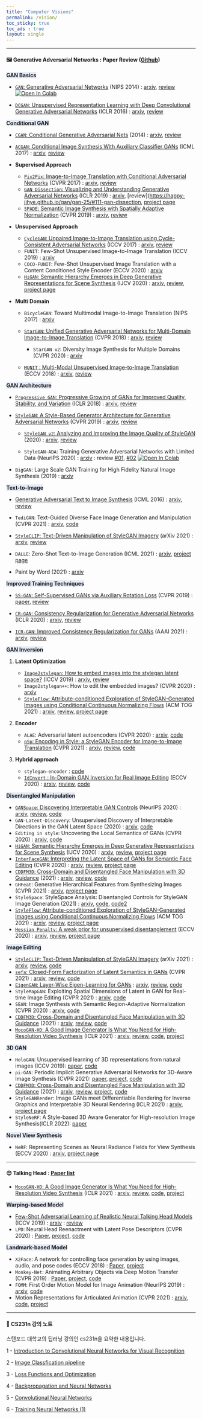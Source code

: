 ```yaml
---
title: "Computer Visions"
permalink: /vision/
toc_sticky: true
toc_ads : true
layout: single
---
```

  


---

#### 🖼 **Generative Adversarial Networks : Paper Review** ([Github](https://github.com/happy-jihye/GAN-Papers))
   

<span style='background-color: #E5EBF7;'> **GAN Basics** </span>

- [`GAN`: Generative Adversarial Networks](https://happy-jihye.github.io/gan/gan-1/) (NIPS 2014) : [arxiv](https://arxiv.org/abs/1406.2661), [review](https://happy-jihye.github.io/gan/gan-1/) [![Open In Colab](https://colab.research.google.com/assets/colab-badge.svg)](https://colab.research.google.com/github/happy-jihye/GAN/blob/main/gan/gan.ipynb)

- [`DCGAN`: Unsupervised Representation Learning with Deep Convolutional Generative Adversarial Networks](https://happy-jihye.github.io/gan/gan-2/) (ICLR 2016) : [arxiv](https://arxiv.org/abs/1511.06434), [review](https://happy-jihye.github.io/gan/gan-2/)

<span style='background-color: #E5EBF7;'> **Conditional GAN** </span>

- [`CGAN`: Conditional Generative Adversarial Nets](https://happy-jihye.github.io/gan/gan-3/) (2014) : [arxiv](https://arxiv.org/abs/1411.1784), [review](https://happy-jihye.github.io/gan/gan-3/)

- [`ACGAN`: Conditional Image Synthesis With Auxiliary Classifier GANs](https://happy-jihye.github.io/gan/gan-13/) (ICML 2017) : [arxiv](https://arxiv.org/abs/1610.09585), [review](https://happy-jihye.github.io/gan/gan-13/)

- **Supervised Approach** 

  - [`Pix2Pix`: Image-to-Image Translation with Conditional Adversarial Networks](https://happy-jihye.github.io/gan/gan-8/) (CVPR 2017) : [arxiv](https://arxiv.org/abs/1611.07004), [review](https://happy-jihye.github.io/gan/gan-8/)
  - [`GAN Dissection`: Visualizing and Understanding Generative Adversarial Networks](https://happy-jihye.github.io/gan/gan-25/#111-gan-dissection) (ICLR 2019) : [arxiv](https://arxiv.org/abs/1811.10597), [review](https://happy-jihye.github.io/gan/gan-25/#111-gan-dissection, [project page](https://gandissect.csail.mit.edu/)
  - [`SPADE`: Semantic Image Synthesis with Spatially Adaptive Normalization](https://happy-jihye.github.io/gan/gan-9/) (CVPR 2019) : [arxiv](https://arxiv.org/abs/1903.07291), [review](https://happy-jihye.github.io/gan/gan-9/)

- **Unsupervised Approach** 

  - [`CycleGAN`: Unpaired Image-to-Image Translation using Cycle-Consistent Adversarial Networks](https://happy-jihye.github.io/gan/gan-10/) (ICCV 2017) : [arxiv](https://arxiv.org/abs/1703.10593), [review](https://happy-jihye.github.io/gan/gan-10/)
  - `FUNIT`: Few-Shot Unsupervised Image-to-Image Translation (ICCV 2019) : [arxiv](https://arxiv.org/abs/1905.01723)
  - `COCO-FUNIT`: Few-Shot Unsupervised Image Translation with a Content Conditioned Style Encoder (ECCV 2020) : [arxiv](https://nvlabs.github.io/COCO-FUNIT/) 
  - [`HiGAN`: Semantic Hierarchy Emerges in Deep Generative Representations for Scene Synthesis](https://happy-jihye.github.io/gan/gan-25/#121-higan) (IJCV 2020) : [arxiv](https://arxiv.org/abs/1911.09267), [review](https://happy-jihye.github.io/gan/gan-25/#121-higan), [project page](https://genforce.github.io/higan/)

- **Multi Domain**
  - `BicycleGAN`: Toward Multimodal Image-to-Image Translation (NIPS 2017) : [arxiv](https://arxiv.org/abs/1711.11586) 
  - [`StarGAN`: Unified Generative Adversarial Networks for Multi-Domain Image-to-Image Translation](https://happy-jihye.github.io/gan/gan-12/) (CVPR 2018) : [arxiv](https://arxiv.org/abs/1711.09020), [review](https://happy-jihye.github.io/gan/gan-12/)
    - `StarGAN v2`: Diversity Image Synthesis for Multiple Domains (CVPR 2020) : [arxiv](https://arxiv.org/abs/1912.01865) 

  - [`MUNIT` : Multi-Modal Unsupervised Image-to-Image Translation](https://happy-jihye.github.io/gan/gan-14/) (ECCV 2018) : [arxiv](https://arxiv.org/abs/1804.04732), [review](https://happy-jihye.github.io/gan/gan-14/) 
  


<span style='background-color: #E5EBF7;'> **GAN Architecture** </span>

- [`Progressive GAN`: Progressive Growing of GANs for Improved Quality, Stability, and Variation](https://happy-jihye.github.io/gan/gan-5/) (ICLR 2018) : [arxiv](https://arxiv.org/abs/1710.10196), [review](https://happy-jihye.github.io/gan/gan-5/)

- [`StyleGAN`: A Style-Based Generator Architecture for Generative Adversarial Networks](https://happy-jihye.github.io/gan/gan-6/) (CVPR 2019) : [arxiv](https://arxiv.org/abs/1812.04948), [review](https://happy-jihye.github.io/gan/gan-6/)

  - [`StyleGAN v2`: Analyzing and Improving the Image Quality of StyleGAN](https://happy-jihye.github.io/gan/gan-7/) (2020) : [arxiv](https://arxiv.org/abs/1912.04958), [review](https://happy-jihye.github.io/gan/gan-7/)
  
  - `StyleGAN-ADA`: Training Generative Adversarial Networks with Limited Data (NeurlPS 2020) : [arxiv](https://arxiv.org/abs/2006.06676)  : review [#01](https://happy-jihye.github.io/gan/gan-19/), [#02](https://happy-jihye.github.io/gan/gan-20/) [![Open In Colab](https://colab.research.google.com/assets/colab-badge.svg)](https://colab.research.google.com/github/happy-jihye/GAN-Papers/blob/main/gan/stylegan2-ada.ipynb)

- `BigGAN`: Large Scale GAN Training for High Fidelity Natural Image Synthesis (2019) : [arxiv](https://arxiv.org/abs/1809.11096) 


<span style='background-color: #E5EBF7;'> **Text-to-Image** </span>

- [Generative Adversarial Text to Image Synthesis](https://happy-jihye.github.io/gan/gan-4/) (ICML 2016) : [arxiv](https://arxiv.org/abs/1605.05396), [review](https://happy-jihye.github.io/gan/gan-4/)

- `TediGAN`: Text-Guided Diverse Face Image Generation and Manipulation (CVPR 2021) : [arxiv](https://arxiv.org/abs/2012.03308), [code](https://github.com/IIGROUP/TediGAN)

- [`StyleCLIP`: Text-Driven Manipulation of StyleGAN Imagery](https://happy-jihye.github.io/gan/gan-15/) (arXiv 2021) : [arxiv](https://arxiv.org/abs/2103.17249), [review](https://happy-jihye.github.io/gan/gan-15/)

- `DALLE`: Zero-Shot Text-to-Image Generation (ICML 2021) : [arxiv](https://arxiv.org/abs/2102.12092), [project page](https://openai.com/blog/dall-e/)
- Paint by Word (2021) : [arxiv](https://arxiv.org/abs/2103.10951)

<span style='background-color: #E5EBF7;'> **Improved Training Techniques** </span>

- [`SS-GAN`: Self-Supervised GANs via Auxiliary Rotation Loss](https://happy-jihye.github.io/gan/gan-16/) (CVPR 2019) : [paper](https://openaccess.thecvf.com/content_CVPR_2019/papers/Chen_Self-Supervised_GANs_via_Auxiliary_Rotation_Loss_CVPR_2019_paper.pdf), [review](https://happy-jihye.github.io/gan/gan-16/)

- [`CR-GAN`: Consistency Regularization for Generative Adversarial Networks](https://happy-jihye.github.io/gan/gan-17/) (ICLR 2020) : [arxiv](https://arxiv.org/abs/1910.12027), [review](https://happy-jihye.github.io/gan/gan-17/)

- [`ICR-GAN`: Improved Consistency Regularization for GANs](https://happy-jihye.github.io/gan/gan-18/) (AAAI 2021) : [arxiv](https://arxiv.org/abs/2002.04724), [review](https://happy-jihye.github.io/gan/gan-18/)

<span style='background-color: #E5EBF7;'> **GAN Inversion** </span>

1. **Latent Optimization**
   - [`Image2stylegan`: How to embed images into the stylegan latent space?](https://happy-jihye.github.io/gan/gan-23/) (ICCV 2019) : [arxiv](https://arxiv.org/abs/1904.03189), [review](https://happy-jihye.github.io/gan/gan-23/)
   - `Image2stylegan++`: How to edit the embedded images? (CVPR 2020) : [arxiv](https://arxiv.org/abs/1911.11544)
   - [`StyleFlow`: Attribute-conditioned Exploration of StyleGAN-Generated Images using Conditional Continuous Normalizing Flows](https://happy-jihye.github.io/gan/gan-25/#123-styleflow) (ACM TOG 2021) : [arxiv](https://arxiv.org/abs/2008.02401), [review](https://happy-jihye.github.io/gan/gan-25/#123-styleflow), [project page](https://rameenabdal.github.io/StyleFlow/)

2. **Encoder**
   - `ALAE`: Adversarial latent autoencoders (CVPR 2020) : [arxiv](https://arxiv.org/abs/2004.04467), [code](https://github.com/podgorskiy/ALAE)
   - [`pSp`: Encoding in Style: a StyleGAN Encoder for Image-to-Image Translation](https://happy-jihye.github.io/gan/gan-23/#3-psp--pixel2style2pixel) (CVPR 2021) : [arxiv](https://arxiv.org/abs/2008.00951), [review](https://happy-jihye.github.io/gan/gan-23/#3-psp--pixel2style2pixel), [code](https://happy-jihye.github.io/gan/gan-23/)
3. **Hybrid approach**
   - `stylegan-encoder` : [code](https://github.com/pbaylies/stylegan-encoder)
   - [`IdInvert` : In-Domain GAN Inversion for Real Image Editing](https://happy-jihye.github.io/gan/gan-23/#2-idinvert) (ECCV 2020) : [arxiv](https://arxiv.org/abs/2004.00049), [review](https://happy-jihye.github.io/gan/gan-23/#2-idinvert), [code](https://github.com/happy-jihye/GAN/tree/main/In-Domain-GAN)

<span style='background-color: #E5EBF7;'> **Disentangled Manipulation** </span>

- [`GANSpace`: Discovering Interpretable GAN Controls](https://happy-jihye.github.io/gan/gan-25/#22-ganspace) (NeurIPS 2020) : [arxiv](https://arxiv.org/abs/2004.02546), [review](https://happy-jihye.github.io/gan/gan-25/#22-ganspace), [code](https://github.com/harskish/ganspace)
- `GAN-Latent-Discovery`: Unsupervised Discovery of Interpretable Directions in the GAN Latent Space (2020) : [arxiv](https://arxiv.org/abs/2002.03754), [code](https://github.com/anvoynov/GANLatentDiscovery)
- `Editing in style`: Uncovering the Local Semantics of GANs (CVPR 2020) : [arxiv](https://arxiv.org/abs/2004.14367), [code](https://github.com/IVRL/GANLocalEditing)
- [`HiGAN`: Semantic Hierarchy Emerges in Deep Generative Representations for Scene Synthesis](https://happy-jihye.github.io/gan/gan-25/#121-higan) (IJCV 2020) : [arxiv](https://arxiv.org/abs/1911.09267), [review](https://happy-jihye.github.io/gan/gan-25/#121-higan), [project page](https://genforce.github.io/higan/)
- [`InterFaceGAN`: Interpreting the Latent Space of GANs for Semantic Face Editing](https://happy-jihye.github.io/gan/gan-25/#122-interfacegan) (CVPR 2020) : [arxiv](https://arxiv.org/abs/1907.10786), [review](https://happy-jihye.github.io/gan/gan-25/#122-interfacegan), [project page](https://genforce.github.io/interfacegan/)
- [`CDDFM3D`: Cross-Domain and Disentangled Face Manipulation with 3D Guidance](https://happy-jihye.github.io/gan/gan-24/) (2021) : [arxiv](https://arxiv.org/abs/2104.11228), [review](https://happy-jihye.github.io/gan/gan-24/), [code](https://github.com/cassiePython/cddfm3d)
- `GHFeat`: Generative Hierarchical Features from Synthesizing Images (CVPR 2021) : [arxiv](https://arxiv.org/abs/2007.10379), [project page](https://genforce.github.io/ghfeat/)
- `StyleSpace`: StyleSpace Analysis: Disentangled Controls for StyleGAN Image Generation (2021) : [arxiv](https://arxiv.org/abs/2011.12799), [code](https://github.com/xrenaa/StyleSpace-pytorch), [code2](https://github.com/happy-jihye/GAN/tree/main/StyleSpace)
- [`StyleFlow`: Attribute-conditioned Exploration of StyleGAN-Generated Images using Conditional Continuous Normalizing Flows](https://happy-jihye.github.io/gan/gan-25/#123-styleflow) (ACM TOG 2021) : [arxiv](https://arxiv.org/abs/2008.02401), [review](https://happy-jihye.github.io/gan/gan-25/#123-styleflow), [project page](https://rameenabdal.github.io/StyleFlow/)
- [`Hessian Penalty`: A weak prior for unsupervised disentanglement](https://happy-jihye.github.io/gan/gan-25/#23-hessian-penalty) (ECCV 2020) : [arxiv](https://arxiv.org/abs/2008.10599), [review](https://happy-jihye.github.io/gan/gan-25/#23-hessian-penalty), [project page](https://www.wpeebles.com/hessian-penalty)

<span style='background-color: #E5EBF7;'> **Image Editing** </span>

- [`StyleCLIP`: Text-Driven Manipulation of StyleGAN Imagery](https://happy-jihye.github.io/gan/gan-15/) (arXiv 2021) : [arxiv](https://arxiv.org/abs/2103.17249), [review](https://happy-jihye.github.io/gan/gan-15/), [code](https://github.com/orpatashnik/StyleCLIP)
- [`sefa`: Closed-Form Factorization of Latent Semantics in GANs](https://happy-jihye.github.io/gan/gan-25/#21-sefa) (CVPR 2021) : [arxiv](https://arxiv.org/abs/2007.06600), [review](https://happy-jihye.github.io/gan/gan-25/#21-sefa), [code](https://github.com/happy-jihye/GAN/tree/main/SEFA)
- [`EigenGAN`: Layer-Wise Eigen-Learning for GANs](https://happy-jihye.github.io/gan/gan-25/#24-eigengan) : [arxiv](https://arxiv.org/abs/2104.12476), [review](https://happy-jihye.github.io/gan/gan-25/#24-eigengan), [code](https://github.com/bryandlee/eigengan-pytorch)
- `StyleMapGAN`: Exploiting Spatial Dimensions of Latent in GAN for Real-time Image Editing (CVPR 2021) : [arxiv](https://arxiv.org/abs/2104.14754), [code](https://github.com/naver-ai/StyleMapGAN)
- `SEAN`: Image Synthesis with Semantic Region-Adaptive Normalization (CVPR 2020) : [arxiv](https://arxiv.org/abs/1911.12861), [code](https://github.com/ZPdesu/SEAN)
- [`CDDFM3D`: Cross-Domain and Disentangled Face Manipulation with 3D Guidance](https://happy-jihye.github.io/gan/gan-24/) (2021) : [arxiv](https://arxiv.org/abs/2104.11228), [review](https://happy-jihye.github.io/gan/gan-24/), [code](https://github.com/cassiePython/cddfm3d)
- [`MocoGAN-HD`: A Good Image Generator Is What You Need for High-Resolution Video Synthesis](https://happy-jihye.github.io/gan/gan-27/) (ICLR 2021) : [arxiv](https://arxiv.org/abs/2104.15069), [review](https://happy-jihye.github.io/gan/gan-27/), [code](https://github.com/snap-research/MoCoGAN-HD), [project](https://bluer555.github.io/MoCoGAN-HD/)


<span style='background-color: #E5EBF7;'> **3D GAN** </span>

- `HoloGAN`: Unsupervised learning of 3D representations from natural images (ICCV 2019): [paper](https://arxiv.org/abs/1904.01326), [code](https://github.com/thunguyenphuoc/HoloGAN)
- `pi-GAN`: Periodic Implicit Generative Adversarial Networks for 3D-Aware Image Synthesis (CVPR 2021): [paper](https://arxiv.org/pdf/2012.00926.pdf), [project](https://marcoamonteiro.github.io/pi-GAN-website/), [code](https://marcoamonteiro.github.io/pi-GAN-website/)
- [`CDDFM3D`: Cross-Domain and Disentangled Face Manipulation with 3D Guidance](https://happy-jihye.github.io/gan/gan-24/) (2021) : [arxiv](https://arxiv.org/abs/2104.11228), [review](https://happy-jihye.github.io/gan/gan-24/), [project](https://cassiepython.github.io/cddfm3d/index), [code](https://github.com/cassiePython/cddfm3d)
- `StyleGANRender`: Image GANs meet Differentiable Rendering for Inverse Graphics and Interpretable 3D Neural Rendering (ICLR 2021) : [arxiv](https://arxiv.org/abs/2010.09125), [project page](https://nv-tlabs.github.io/GANverse3D/)
- `StyleNeRF`: A Style-based 3D Aware Generator for High-resolution Image Synthesis(ICLR 2022): [paper](https://openreview.net/forum?id=iUuzzTMUw9K)

<span style='background-color: #E5EBF7;'> **Novel View Synthesis** </span>

- `NeRF`: Representing Scenes as Neural Radiance Fields for View Synthesis (ECCV 2020) : [arxiv](https://arxiv.org/abs/2003.08934), [project page](https://www.matthewtancik.com/nerf)

---

#### 😊 Talking Head : [Paper list](https://stream-chameleon-81c.notion.site/1fa3a78b6c54415784175c50eddfe3cc?v=ddc7ecf4fb0f484d8a98cb7da3fd1ea5)

- [`MocoGAN-HD`: A Good Image Generator Is What You Need for High-Resolution Video Synthesis](https://happy-jihye.github.io/gan/gan-27/) (ICLR 2021) : [arxiv](https://arxiv.org/abs/2104.15069), [review](https://happy-jihye.github.io/gan/gan-27/), [code](https://github.com/snap-research/MoCoGAN-HD), [project](https://bluer555.github.io/MoCoGAN-HD/)

<span style='background-color: #E5EBF7;'> **Warping-based Model** </span>

- [Few-Shot Adversarial Learning of Realistic Neural Talking Head Models](https://happy-jihye.github.io/gan/gan-22/) (ICCV 2019) : [arxiv](https://arxiv.org/abs/1905.08233) : [review](https://happy-jihye.github.io/gan/gan-22/)
- `LPD`: Neural Head Reenactment with Latent Pose Descriptors (CVPR 2020) : [Paper](https://arxiv.org/abs/2004.12000), [project](https://saic-violet.github.io/latent-pose-reenactment/), [code](https://github.com/shrubb/latent-pose-reenactment)

<span style='background-color: #E5EBF7;'> **Landmark-based Model** </span>

- `X2Face`: A network for controlling face generation by using images, audio, and pose codes (ECCV 2018) : [Paper](https://arxiv.org/abs/1807.10550), [project](https://www.robots.ox.ac.uk/~vgg/research/unsup_learn_watch_faces/x2face.html)
- `Monkey-Net`: Animating Arbitrary Objects via Deep Motion Transfer (CVPR 2019) : [Paper](https://arxiv.org/abs/1812.08861), [project](http://www.stulyakov.com/papers/monkey-net.html), [code](https://github.com/AliaksandrSiarohin/monkey-net)
- `FOMM`: First Order Motion Model for Image Animation (NeurIPS 2019) : [arxiv](https://arxiv.org/abs/2003.00196), [code](https://github.com/AliaksandrSiarohin/first-order-model)
- Motion Representations for Articulated Animation (CVPR 2021) : [arxiv](https://arxiv.org/abs/2104.11280), [code](https://github.com/snap-research/articulated-animation), [project](https://snap-research.github.io/articulated-animation/)


---

#### 📒 CS231n 강의 노트

스탠포드 대학교의 딥러닝 강의인 cs231n을 요약한 내용입니다.

1 - [Introduction to Convolutional Neural Networks for Visual Recognition](https://happy-jihye.github.io/cs231n/cs231n-1/)

2 - [Image Classfication pipeline](https://happy-jihye.github.io/cs231n/cs231n-2/)

3 - [Loss Functions and Optimization](https://happy-jihye.github.io/cs231n/cs231n-3/)

4 - [Backpropagation and Neural Networks](https://happy-jihye.github.io/cs231n/cs231n-4/)
  
5 - [Convolutional Neural Networks](https://happy-jihye.github.io/cs231n/cs231n-5/)

6 - [Training Neural Networks (1)](https://happy-jihye.github.io/cs231n/cs231n-6/)